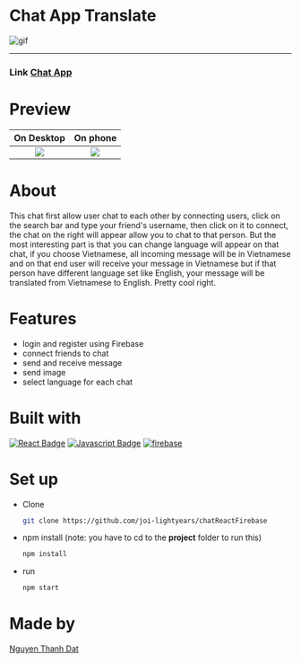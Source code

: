 # Chat App Translate
<img align="middle" alt="gif" src="https://media.giphy.com/media/4ow1spyyFeiZewFEQ1/giphy.gif"> 

---
### Link  [Chat App](https://pdbbchat.vercel.app/) 
# Preview
On Desktop             |  On phone
:-------------------------:|:-------------------------:
![](https://i.ibb.co/c3HJPDH/Screenshot-2023-04-15-152246.png)  |  ![](https://i.ibb.co/L6WSPLs/Screenshot-2023-04-15-145642.png)

# About
This chat first allow user chat to each other by connecting users, click on the search bar and type your friend's username, then click on it to connect, the chat on the right will appear allow you to chat to that person.
But the most interesting part is that you can change language will appear on that chat, if you choose Vietnamese, all incoming message will be in Vietnamese and on that end user will receive your message in Vietnamese but if that person have different language set like English, your message will be translated from Vietnamese to English. Pretty cool right.

# Features
- login and register using Firebase
- connect friends to chat
- send and receive message
- send image
- select language for each chat

# Built with
[![React Badge](https://img.shields.io/badge/-React-61DBFB?style=for-the-badge&labelColor=black&logo=react&logoColor=61DBFB)](#) [![Javascript Badge](https://img.shields.io/badge/-Javascript-F0DB4F?style=for-the-badge&labelColor=black&logo=javascript&logoColor=F0DB4F)](#) [![firebase](https://img.shields.io/badge/Firebase-039BE5?style=for-the-badge&logo=Firebase&logoColor=white)](#)

# Set up
- Clone
    ```sh
    git clone https://github.com/joi-lightyears/chatReactFirebase
    ```
- npm install (note: you have to cd to the **project** folder to run this)
    ```sh
    npm install
    ```
- run
    ```sh
    npm start
    ```

 # Made by
[Nguyen Thanh Dat](https://github.com/joi-lightyears)

